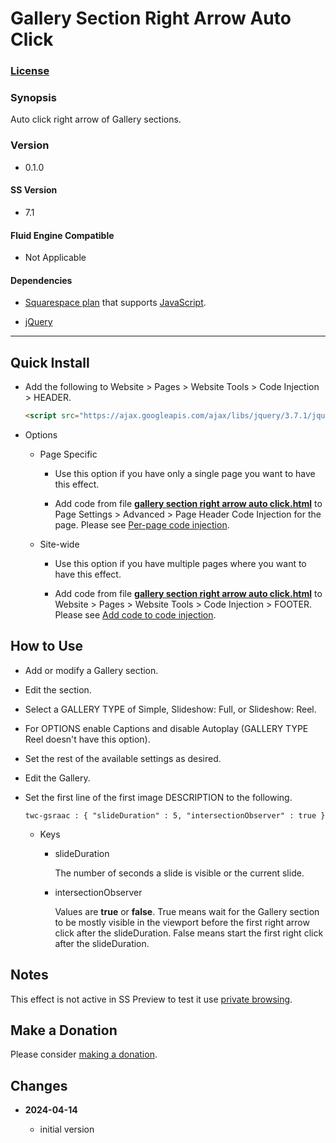 # Gallery Section Right Arrow Auto Click

### [License][1]

### Synopsis

Auto click right arrow of Gallery sections.

### Version

  * 0.1.0

#### SS Version

  * 7.1

#### Fluid Engine Compatible

  * Not Applicable

#### Dependencies

  * [Squarespace plan][2] that supports [JavaScript][3].
  
  * [jQuery][4]

---

## Quick Install

* Add the following to Website > Pages > Website Tools > Code Injection >
  HEADER.
  
  ```html
  <script src="https://ajax.googleapis.com/ajax/libs/jquery/3.7.1/jquery.min.js"></script>
  ```
  
* Options

  * Page Specific
  
    * Use this option if you have only a single page you want to have this
      effect.
      
    * Add code from file **[gallery section right arrow auto click.html][5]** to
      Page Settings > Advanced > Page Header Code Injection for the page. Please
      see [Per-page code injection][6].
      
  * Site-wide
  
    * Use this option if you have multiple pages where you want to have this
      effect.
      
    * Add code from file **[gallery section right arrow auto click.html][5]** to
      Website > Pages > Website Tools > Code Injection > FOOTER. Please see [Add
      code to code injection][7].

## How to Use

  * Add or modify a Gallery section.
    
  * Edit the section.
    
  * Select a GALLERY TYPE of Simple, Slideshow: Full, or Slideshow: Reel.
    
  * For OPTIONS enable Captions and disable Autoplay (GALLERY TYPE Reel doesn't
    have this option).
    
  * Set the rest of the available settings as desired.
  
  * Edit the Gallery.
  
  * Set the first line of the first image DESCRIPTION to the following.
  
    ```text
    twc-gsraac : { "slideDuration" : 5, "intersectionObserver" : true }
    ```
    
    * Keys
      
      * slideDuration
        
        The number of seconds a slide is visible or the current slide.
        
      * intersectionObserver
        
        Values are **true** or **false**. True means wait for the Gallery
        section to be mostly visible in the viewport before the first right
        arrow click after the slideDuration. False means start the first right
        click after the slideDuration.

## Notes

This effect is not active in SS Preview to test it use [private browsing][8].

## Make a Donation

Please consider [making a donation][9].

## Changes

<!-- * **2021-08-15**
  
  * added kill upon user action
  * bumped version to 0.2d0
  -->
* **2024-04-14**
  
  * initial version

[1]: https://github.com/tomsWebConsulting/twcsl/blob/main/LICENSE.txt#L1
[2]: https://www.squarespace.com/pricing
[3]: https://en.wikipedia.org/wiki/JavaScript
[4]: https://jquery.com/
[5]: gallery%20section%20right%20arrow%20auto%20click.html#L1
[6]: https://support.squarespace.com/hc/en-us/articles/205815908-Using-code-injection#toc-per-page-code-injection
[7]: https://support.squarespace.com/hc/en-us/articles/205815908-Using-code-injection#toc-add-code-to-code-injection
[8]: https://support.squarespace.com/hc/en-us/articles/207099587-Using-private-browsing-or-incognito-mode
[9]: https://github.com/tomsWebConsulting/twcsl#make-a-donation
